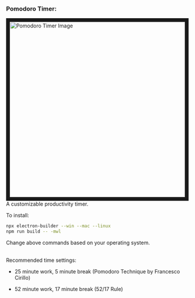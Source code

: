 <h3 align="left">Pomodoro Timer:</h3>
<p align="left">
  <img src="https://drive.google.com/uc?export=view&id=1pIMeJzLQ5UL9v56cHhkKb-NtagEVshFq" alt="Pomodoro Timer Image" width="480" height=auto border="10" /><BR CLEAR=ALL />
  A customizable productivity timer.
  </p

To install:
```bash
npx electron-builder --win --mac --linux
npm run build -- -mwl
```
Change above commands based on your operating system. <br /> <br />

Recommended time settings:

- 25 minute work, 5 minute break (Pomodoro Technique by Francesco Cirillo)

- 52 minute work, 17 minute break (52/17 Rule)
